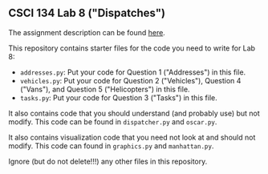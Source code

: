 CSCI 134 Lab 8 ("Dispatches")
-------------------------------------

The assignment description can be found 
[here](https://docs.google.com/document/d/1R2xt7FS__5QmNrmCXLtV8U-ittURxGGxZUpuwm45Oh0/edit?usp=sharing).

This repository contains starter files for the code you need to write for Lab 8:
- `addresses.py`: Put your code for Question 1 ("Addresses") in this file.
- `vehicles.py`: Put your code for Question 2 ("Vehicles"), Question 4 ("Vans"), and Question 5 ("Helicopters") in this file.
- `tasks.py`: Put your code for Question 3 ("Tasks") in this file.

It also contains code that you should understand (and probably use) but not modify. This code can be found in `dispatcher.py` and `oscar.py`.

It also contains visualization code that you need not look at and should not modify. This code can found in `graphics.py` and `manhattan.py`.

Ignore (but do not delete!!!) any other files in this repository.